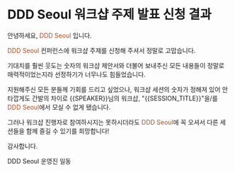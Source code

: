 # DDD Seoul 워크샵 주제 발표 신청 결과

안녕하세요, <span style="color:#AC4E21">DDD Seoul</span> 입니다.

<span style="color:#AC4E21">DDD Seoul</span> 컨퍼런스에 워크샵 주제를 신청해 주셔서 정말로 고맙습니다.

기대치를 훨씬 웃도는 숫자의 워크샵 제안서와 더불어 보내주신 모든 내용들이 정말로 매력적이었는지라 선정하기가 너무나도 힘들었습니다.

지원해주신 모든 분들께 기회를 드리고 싶었으나, 워크샵 세션의 숫자가 정해져 있어 안타깝게도 간발의 차이로 {{SPEAKER}}님의 워크샵, "{{SESSION_TITLE}}"을/를 <span style="color:#AC4E21">DDD Seoul</span>에서 모실 수 없게 됐습니다.

그러나 워크샵 진행자로 참여하시지는 못하시더라도 <span style="color:#AC4E21">DDD Seoul</span>에 꼭 오셔서 다른 세션들을 함께 즐길 수 있기를 희망합니다!

감사합니다.

DDD Seoul 운영진 일동
